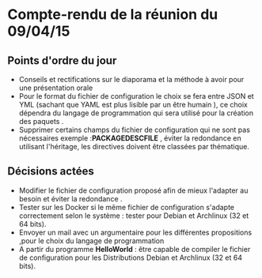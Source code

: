 Compte-rendu de la réunion du 09/04/15
=======================================

Points d'ordre du jour
------------------------

* Conseils et rectifications sur le diaporama et la méthode à avoir pour une présentation orale
* Pour le format du fichier de configuration le choix se fera entre JSON et YML (sachant que YAML est plus lisible par un être humain ), ce choix dépendra du langage de programmation qui sera utilisé pour la création des paquets .
* Supprimer certains champs du fichier de configuration qui ne sont pas nécessaires exemple :**PACKAGEDESCFILE** , éviter la redondance en utilisant l'héritage, les directives doivent être classées par thématique.

Décisions actées
----------------

* Modifier le fichier de configuration proposé afin de mieux l'adapter au besoin et éviter la redondance .
* Tester sur les Docker si le même fichier de configuration s'adapte correctement selon le système : tester pour Debian et Archlinux (32 et 64 bits).
* Envoyer un mail avec un argumentaire pour les différentes propositions ,pour le choix du langage de programmation
* A partir du programme **HelloWorld** : être capable de compiler le fichier de configuration pour les Distributions Debian et Archlinux (32 et 64 bits).
